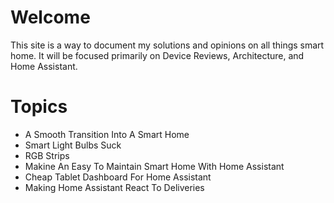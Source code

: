 # Welcome
This site is a way to document my solutions and opinions on all things smart home. It will be focused primarily on Device Reviews, Architecture, and Home Assistant.

# Topics
* A Smooth Transition Into A Smart Home
* Smart Light Bulbs Suck
* RGB Strips
* Makine An Easy To Maintain Smart Home With Home Assistant
* Cheap Tablet Dashboard For Home Assistant
* Making Home Assistant React To Deliveries
